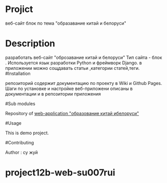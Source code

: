 # Projict

веб-сайт блок по тема "образавание китай и белоруси"

# Description

разработать веб-сайт "оброзавание китай и белоруси"
Тип сайта - блок .
Используется язык разработки Python и фреймворк Django.
в приложении можно сощдавать статьи ,категории статей,теги.
#Installation

репозиторий содержит документацию по проекту в Wiki и Github Pages.
Шаги по установке и настройке веб-приложени описаны в документации 
и в репозитории приложения

#Sub modules

Repository of [web-application "образование китай 
ибелоруси"](git@github.com:fpmi-hci-2023/project12b-web-su007rui.git)

#Usage

This is demo project.

#Contributing

Author : су жуй
# project12b-web-su007rui
